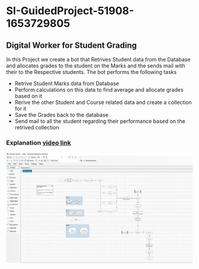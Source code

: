 # SI-GuidedProject-51908-1653729805
 ## Digital Worker for Student Grading

In this Project we create a bot that Retrives Student data from the Database and allocates grades to the student on the Marks and the sends mail with their to the Respective students. The bot performs the following tasks
- Retrive Student Marks data from Database
- Perform calculations on this data to find average and allocate grades based on it
- Rerive the other Student and Course related data and create a collection for it
- Save the Grades back to the database
- Send mail to all the student regarding their performance based on the retrived collection

### Explanation [video link](https://drive.google.com/file/d/1iC_Dj-nNn906asrxpYeNDLVSoELReK2v/view?usp=sharing)

![Blue Prism Process Flow Screenshot](https://github.com/smartinternz02/SI-GuidedProject-51908-1653729805/blob/492b6baea095d1efe92036961156c98a225e35c6/Screenshots/Process%20flow.jpg)

